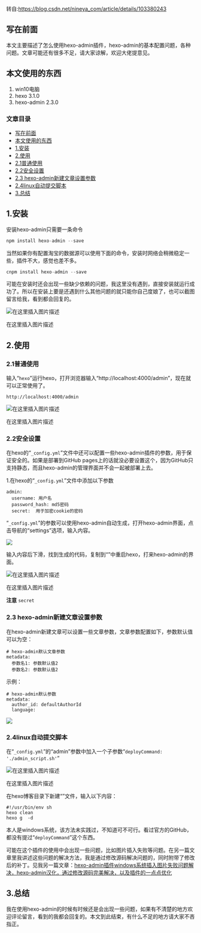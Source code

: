 转自:https://blog.csdn.net/nineya_com/article/details/103380243 

## 写在前面

本文主要描述了怎么使用hexo-admin插件，hexo-admin的基本配置问题，各种问题。文章可能还有很多不足，请大家谅解，欢迎大佬提意见。

## 本文使用的东西

1. win10电脑
2. hexo 3.1.0
3. hexo-admin 2.3.0

### 文章目录

- [写在前面](http://localhost:4000/2020/04/29/hexo博客使用hexo-admin插件管理文章/#_0)
- [本文使用的东西](http://localhost:4000/2020/04/29/hexo博客使用hexo-admin插件管理文章/#_2)
- [1.安装](http://localhost:4000/2020/04/29/hexo博客使用hexo-admin插件管理文章/#1_8)
- [2.使用](http://localhost:4000/2020/04/29/hexo博客使用hexo-admin插件管理文章/#2_19)
- [2.1普通使用](http://localhost:4000/2020/04/29/hexo博客使用hexo-admin插件管理文章/#21_20)
- [2.2安全设置](http://localhost:4000/2020/04/29/hexo博客使用hexo-admin插件管理文章/#22_26)
- [2.3 hexo-admin新建文章设置参数](http://localhost:4000/2020/04/29/hexo博客使用hexo-admin插件管理文章/#23_hexoadmin_43)
- [2.4linux自动提交脚本](http://localhost:4000/2020/04/29/hexo博客使用hexo-admin插件管理文章/#24linux_61)
- [3.总结](http://localhost:4000/2020/04/29/hexo博客使用hexo-admin插件管理文章/#3_73)

## 1.安装

安装hexo-admin只需要一条命令

```c
npm install hexo-admin --save
```

当然如果你有配置淘宝的数据源可以使用下面的命令，安装时网络会稍微稳定一些，插件不大，感觉也差不多。

```c
cnpm install hexo-admin --save
```

可能在安装时还会出现一些缺少依赖的问题，我这里没有遇到，直接安装就运行成功了。所以在安装上要是还遇到什么其他问题的就只能你自己度娘了，也可以截图留言给我，看到都会回复的。

![在这里插入图片描述](https://pzy-images.oss-cn-hangzhou.aliyuncs.com/img/202206201650216.png)

在这里插入图片描述



## 2.使用

### 2.1普通使用

输入“`hexo`”运行hexo，打开浏览器输入“http://localhost:4000/admin”，现在就可以正常使用了。

```
http://localhost:4000/admin
```



![在这里插入图片描述](https://pzy-images.oss-cn-hangzhou.aliyuncs.com/img/202206201650216.png)

在这里插入图片描述



### 2.2安全设置

在hexo的“`_config.yml`”文件中还可以配置一些hexo-admin插件的参数，用于保证安全的。如果是部署到GitHub pages上的话就没必要设置这个，因为GitHub只支持静态，而且hexo-admin的管理界面并不会一起被部署上去。

1.在hexo的“`_config.yml`”文件中添加以下参数

```
admin:
  username: 用户名
  password_hash: md5密码
  secret:  用于加密cookie的密码
```

“`_config.yml`”的参数可以使用hexo-admin自动生成，打开hexo-admin界面，点击导航的“settings”选项，输入内容。

![](D:/SoftWareInstall/Typora2/uploads/hexo/images/m_4757feb6fac6340086e11b2f9b48edc6_r.png)


输入内容后下滑，找到生成的代码，复制到“”中重启hexo，打来hexo-admin的界面。

![在这里插入图片描述](https://pzy-images.oss-cn-hangzhou.aliyuncs.com/img/202206201650216.png)

在这里插入图片描述


**注意**
`secret`



### 2.3 hexo-admin新建文章设置参数

在hexo-admin新建文章可以设置一些文章参数，文章参数配置如下，参数默认值可以为空：

```
# hexo-admin默认文章参数
metadata:
  参数名1: 参数默认值2
  参数名2: 参数默认值2
```

示例：

```
# hexo-admin默认参数
metadata:
  author_id: defaultAuthorId
  language:
```



![](D:/SoftWareInstall/Typora2/uploads/hexo/images/m_0f63e6d44c688bb25a165dfa952aafba_r.png)



### 2.4linux自动提交脚本

在“`_config.yml`”的“admin”参数中加入一个子参数“`deployCommand: './admin_script.sh'`”

![在这里插入图片描述](https://pzy-images.oss-cn-hangzhou.aliyuncs.com/img/202206201650186.png)

在这里插入图片描述


在hexo博客目录下新建“”文件，输入以下内容：

```
#!/usr/bin/env sh
hexo clean
hexo g  -d
```

本人是windows系统，该方法未实践过，不知道可不可行。看过官方的GitHub，都没有提过“`deployCommand`”这个东西。

可能在这个插件的使用中会出现一些问题，比如图片插入失败等问题。在另一篇文章里我讲述这些问题的解决方法，我是通过修改源码解决问题的，同时附带了修改后的补丁。见我另一篇文章：[hexo-admin插件windows系统插入图片失败问题解决，hexo-admin汉化，通过修改源码完美解决，以及插件的一点点优化](https://blog.csdn.net/nineya_com/article/details/103384546)

## 3.总结

我在使用hexo-admin的时候有时候还是会出现一些问题，如果有不清楚的地方欢迎评论留言，看到的我都会回复的。本文到此结束，有什么不足的地方请大家不吝指正。